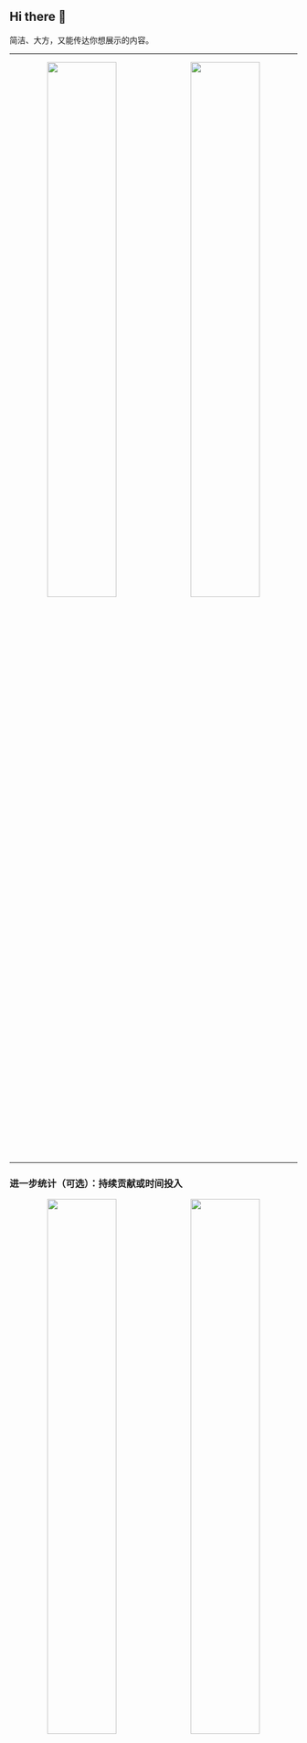 ## Hi there  👋

简洁、大方，又能传达你想展示的内容。

---

<p align="center">
  <img src="https://github-readme-stats.vercel.app/api?username=LingeringAutumn&show_icons=true&theme=vision-friendly-dark&show=prs_merged,prs_merged_percentage" width="49%" />
  <img src="https://github-readme-stats.vercel.app/api/top-langs/?username=LingeringAutumn&layout=compact&theme=vision-friendly-dark&langs_count=6" width="49%" />
</p>

---

###  进一步统计（可选）：持续贡献或时间投入
<p align="center">
  <!-- WakaTime 周编码时长 -->
  <img src="https://github-readme-stats.vercel.app/api/wakatime?username=你的WakaTime用户名&theme=vision-friendly-dark" width="49%" />
  <!-- 提交 streak 状况 -->
  <img src="https://github-readme-streak-stats.herokuapp.com?user=LingeringAutumn&theme=vision-friendly-dark" width="49%" />
</p>

---

###  关于我
- 🔭 目前在做：_____
- 🌱 正在学习：_____
- 💬 最擅长：_____
- ⚡ 爱好/趣味：_____

[联系我](mailto:你的邮箱) | [博客](你的博客链接)

